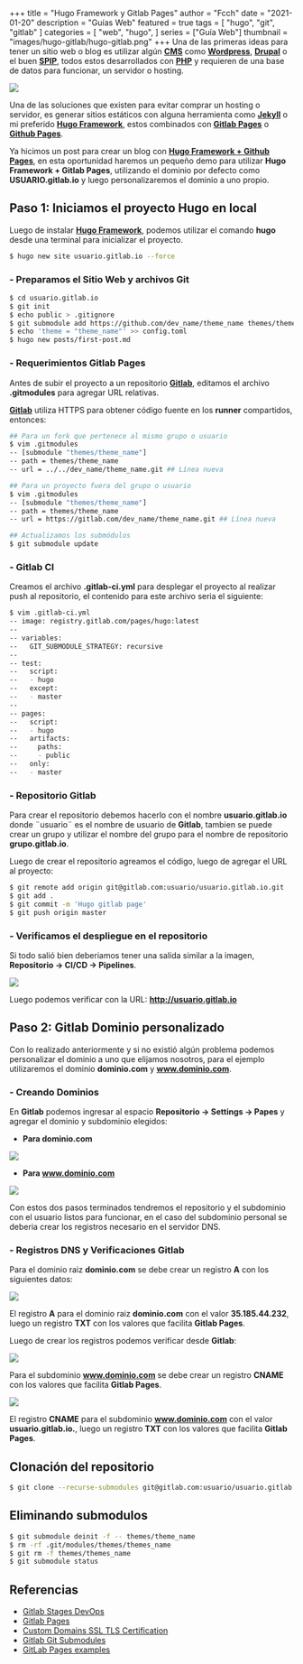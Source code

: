 +++
title = "Hugo Framework y Gitlab Pages"
author = "Fcch"
date = "2021-01-20"
description = "Guías Web"
featured = true
tags = [
    "hugo",
    "git",
    "gitlab"
]
categories = [
    "web",
    "hugo",
]
series = ["Guía Web"]
thumbnail = "images/hugo-gitlab/hugo-gitlab.png"
+++
Una de las primeras ideas para tener un sitio web o blog es utilizar algún [**CMS**](https://es.wikipedia.org/wiki/Sistema_de_gesti%C3%B3n_de_contenidos) como [**Wordpress**](https://es.wordpress.org/), [**Drupal**](https://www.drupal.org/) o el buen [**SPIP**](https://www.spip.net/es_rubrique23.html), todos estos desarrollados con [**PHP**](https://www.php.net) y requieren de una base de datos para funcionar, un servidor o hosting.

<!--more-->

![](/images/hugo-gitlab/hugo-gitlab.png)

Una de las soluciones que existen para evitar comprar un hosting o servidor, es generar sitios estáticos con alguna herramienta como [**Jekyll**](https://jekyllrb.com/) o mi preferido [**Hugo Framework**](https://gohugo.io/), estos combinados con [**Gitlab Pages**](https://about.gitlab.com/stages-devops-lifecycle/pages/) o [**Github Pages**](https://pages.github.com/).

Ya hicimos un post para crear un blog con [**Hugo Framework + Github Pages**](https://blog.fcch.xyz/posts/2020/01/blog-con-hugo-framework-y-github-pages/), en esta oportunidad haremos un pequeño demo para utilizar **Hugo Framework + Gitlab Pages**, utilizando el dominio por defecto como **USUARIO.gitlab.io** y luego personalizaremos el dominio a uno propio.

## Paso 1: Iniciamos el proyecto Hugo en local

Luego de instalar [**Hugo Framework**](https://github.com/gohugoio/hugo/releases), podemos utilizar el comando **hugo** desde una terminal para inicializar el proyecto.

```sh
$ hugo new site usuario.gitlab.io --force
```

### - Preparamos el Sitio Web y archivos Git

```sh
$ cd usuario.gitlab.io
$ git init
$ echo public > .gitignore
$ git submodule add https://github.com/dev_name/theme_name themes/theme_name
$ echo 'theme = "theme_name"' >> config.toml
$ hugo new posts/first-post.md
```

### - Requerimientos Gitlab Pages

Antes de subir el proyecto a un repositorio [**Gitlab**](https://gitlab.com), editamos el archivo **.gitmodules** para agregar URL relativas.

[**Gitlab**](https://gitlab.com) utiliza HTTPS para obtener código fuente en los **runner** compartidos, entonces:

```sh
## Para un fork que pertenece al mismo grupo o usuario
$ vim .gitmodules
-- [submodule "themes/theme_name"]
-- path = themes/theme_name
-- url = ../../dev_name/theme_name.git ## Línea nueva

## Para un proyecto fuera del grupo o usuario
$ vim .gitmodules
-- [submodule "themes/theme_name"]
-- path = themes/theme_name
-- url = https://gitlab.com/dev_name/theme_name.git ## Línea nueva

## Actualizamos los submódulos
$ git submodule update
```

### - Gitlab CI

Creamos el archivo **.gitlab-ci.yml** para desplegar el proyecto al realizar push al repositorio, el contenido para este archivo seria el siguiente:

```sh
$ vim .gitlab-ci.yml
-- image: registry.gitlab.com/pages/hugo:latest
-- 
-- variables:
--   GIT_SUBMODULE_STRATEGY: recursive
-- 
-- test:
--   script:
--   - hugo
--   except:
--   - master
-- 
-- pages:
--   script:
--   - hugo
--   artifacts:
--     paths:
--     - public
--   only:
--   - master
```

### - Repositorio Gitlab

Para crear el repositorio debemos hacerlo con el nombre **usuario.gitlab.io** donde ¨usuario¨ es el nombre de usuario de **Gitlab**, tambien se puede crear un grupo y utilizar el nombre del grupo para el nombre de repositorio **grupo.gitlab.io**.

Luego de crear el repositorio agreamos el código, luego de agregar el URL al proyecto:

```sh
$ git remote add origin git@gitlab.com:usuario/usuario.gitlab.io.git
$ git add .
$ git commit -m 'Hugo gitlab page'
$ git push origin master
```

### - Verificamos el despliegue en el repositorio

Si todo salió bien deberiamos tener una salida similar a la imagen, **Repositorio -> CI/CD -> Pipelines**.

![](/images/hugo-gitlab/gitlab-ci-deploy.png)

Luego podemos verificar con la URL: **http://usuario.gitlab.io**

## Paso 2: Gitlab Dominio personalizado

Con lo realizado anteriormente y si no existió algún problema podemos personalizar el dominio a uno que elijamos nosotros, para el ejemplo utilizaremos el dominio **dominio.com** y **www.dominio.com**.

### - Creando Dominios

En **Gitlab** podemos ingresar al espacio **Repositorio -> Settings -> Papes** y agregar el dominio y subdominio elegidos:

- **Para dominio.com**

![](/images/hugo-gitlab/gitlab-domain-add.png)

- **Para www.dominio.com**

![](/images/hugo-gitlab/gitlab-domain-add-www.png)

Con estos dos pasos terminados tendremos el repositorio y el subdominio con el usuario listos para funcionar, en el caso del subdominio personal se deberia crear los registros necesario en el servidor DNS.

### - Registros DNS y Verificaciones Gitlab

Para el dominio raiz **dominio.com** se debe crear un registro **A** con los siguientes datos:

![](/images/hugo-gitlab/gitlab-dns-record-root.png)

El registro **A** para el dominio raiz **dominio.com** con el valor **35.185.44.232**, luego un registro **TXT** con los valores que facilita **Gitlab Pages**.

Luego de crear los registros podemos verificar desde **Gitlab**:

![](/images/hugo-gitlab/gitlab-domain.png)

Para el subdominio **www.dominio.com** se debe crear un registro **CNAME** con los valores que facilita **Gitlab Pages**.

![](/images/hugo-gitlab/gitlab-subdominio-cname.png)

El registro **CNAME** para el subdominio **www.dominio.com** con el valor **usuario.gitlab.io.**, luego un registro **TXT** con los valores que facilita **Gitlab Pages**.

## Clonación del repositorio

```sh
$ git clone --recurse-submodules git@gitlab.com:usuario/usuario.gitlab.io.git
```

## Eliminando submodulos

```sh
$ git submodule deinit -f -- themes/theme_name
$ rm -rf .git/modules/themes/themes_name
$ git rm -f themes/themes_name
$ git submodule status
```

## Referencias

- [Gitlab Stages DevOps](https://about.gitlab.com/stages-devops-lifecycle/pages/)
- [Gitlab Pages](https://docs.gitlab.com/ee/user/project/pages/)
- [Custom Domains SSL TLS Certification](https://docs.gitlab.com/ee/user/project/pages/custom_domains_ssl_tls_certification/index.html)
- [Gitlab Git Submodules](https://docs.gitlab.com/ee/ci/git_submodules.html)
- [GitLab Pages examples](https://gitlab.com/pages)